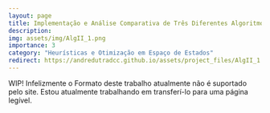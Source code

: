 ```yaml
---
layout: page
title: Implementação e Análise Comparativa de Três Diferentes Algoritmos e Heurísticas para o Problema do Caixeiro Viajante Métrico
description: 
img: assets/img/AlgII_1.png
importance: 3
category: "Heurísticas e Otimização em Espaço de Estados"
redirect: https://andredutradcc.github.io/assets/project_files/AlgII_1.pdf
---
```


WIP! Infelizmente o Formato deste trabalho atualmente não é suportado pelo site. Estou atualmente trabalhando em transferí-lo para uma página legível.
